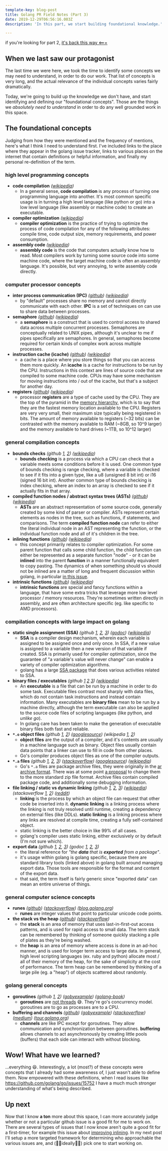 ```yaml
---
template-key: blog-post
title: Golang PR Field Notes (Part 3)
date: 2019-12-29T06:56:16.003Z
description: 'In this part, we start building foundational knowledge.'

---
```


if you're looking for part 2, [it's back this way <===](https://coilysiren.me/posts/2019-12-26-golang-pr-field-notes-part-2/)

## When we last saw our protagonist

The last time we were here, we took the time to identify some concepts we may need to understand, in order to do our work. That list of concepts is very long, and the actual relevance of the individual concepts varies fairly dramatically.

Today, we're going to build up the knowledge we don't have, and start identifying and defining our "foundational concepts". Those are the things we _absolutely need to understand_ in order to do any well grounded work in this space.

## The foundational concepts

Judging from how they were mentioned and the frequency of mentions, here's what I think I need to understand first. I've included links to the place where they appear in the golang issue tracker, links to various places on the internet that contain definitions or helpful information, and finally my personal re-definition of the term.

### high level programming concepts

- **code compilation** *([wikipedia](https://en.wikipedia.org/wiki/Compiler))*
  - In a general sense, **code compilation** is any process of turning one programming language into another. It's most common specific usage is in turning a high level language (like python or go) into a low level language (like assembly or machine code) to create an executable.
- **compiler optimization** *([wikipedia](https://en.wikipedia.org/wiki/Optimizing_compiler))*
  - **compiler optimization** is the practice of trying to optimize the process of code compilation for any of the following attributes: compile time, code output size, memory requirements, and power consumption.
- **assembly code** *([wikipedia](https://en.wikipedia.org/wiki/Code_generation_(compiler)))*
  - **assembly code** is the code that computers actually know how to read. Most compilers work by turning some source code into some machine code, where the target machine code is often an assembly language. It's possible, but very annoying, to write assembly code directly.

### computer processor concepts

- **inter process communication (IPC)** *([github](https://github.com/golang/go/issues/15734#issuecomment-220172384)) ([wikipedia](https://en.wikipedia.org/wiki/Inter-process_communication))*
  - by "default" processes share no memory and cannot directly communicate with each other. **IPC** is a set of techniques on can use to share data between processes.
- **semaphore** *([github](https://github.com/golang/go/issues/15734#issuecomment-220172384)) ([wikipedia](https://en.wikipedia.org/wiki/Semaphore_(programming)))*
  - a **semaphore** is a construct that is used to control access to shared data across multiple concurrent processes. Semaphores are conceptually related to UNIX pipes, although it's unclear to me if pipes specifically are semaphores. In general, semaphores become required for certain kinds of complex work across multiple processes.
- **instruction cache (icache)** *([github](https://github.com/golang/go/issues/29067#issuecomment-443887583)) ([wikipedia](https://en.wikipedia.org/wiki/CPU_cache#ICACHE))*
  - a cache is a place where you store things so that you can access them more quickly. An **icache** is a cache for instructions to be run by the CPU. Instructions in this context are lines of source code that are compiled to some machine code. CPUs may have some mechanism for moving instructions into / out of the icache, but that's a subject for another day.
- **registers** *([github](https://github.com/golang/go/issues/25999#issuecomment-399196221)) ([wikipedia](https://en.wikipedia.org/wiki/Processor_register))*
  - processor **registers** are a type of cache used by the CPU. They are the top of the pyramid in the [memory hierarchy](https://en.wikipedia.org/wiki/Memory_hierarchy), which is to say that they are the fastest memory location available to the CPU. Registers are very very small, their maximum size typically being registered in bits. The amount of memory available to registers (~32 bits) can be contrasted with the memory available to RAM (~8GB, so 10^9 larger) and the memory available to hard drives (~1TB, so 10^12 larger)

### general compilation concepts

- **bounds checks** *(github [1](https://github.com/golang/go/issues/17566), [2](https://github.com/golang/go/issues/25862)) ([wikipedia](https://en.wikipedia.org/wiki/Bounds_checking))*
  - **bounds checking** is a process via which a CPU can check that a variable meets some conditions before it is used. One common type of bounds checking is range checking, where a variable is checked to see if it fits into a given type, like a u8 (unsigned 8 bit int) or i16 (signed 16 bit int). Another common type of bounds checking is index checking, where an index to an array is checked to see if it actually fits in that array.
- **compiled function nodes / abstract syntax trees (ASTs)** *([github](https://github.com/golang/go/issues/17566)) ([wikipedia](https://en.wikipedia.org/wiki/Abstract_syntax_tree))*
  - **ASTs** are an abstract representation of some source code, generally created by some kind of parser or compiler. ASTs represent certain elements as nodes in the tree, such as functions, if statements, and comparisons. The term **compiled function node** can refer to either the literal individual node in an AST representing the function, or the individual function node and all of it's children in the tree.
- **inlining functions** *([github](https://github.com/golang/go/issues/17566)) ([wikipedia](https://en.wikipedia.org/wiki/Inline_expansion))*
  - this concept primarily relates to compiler optimization. For some parent function that calls some child function, the child function can either be represented as a separate function "node" - or it can be **inlined** into the parent **function** in a manner functionally equivalent to copy pasting. The dynamics of when something should vs should not be inlined are a matter of long and frequent discussion within golang, in particular [in this issue](https://github.com/golang/go/issues/17566).
- **intrinsic functions** *([github](https://github.com/golang/go/issues/17566#issuecomment-417111586)) ([wikipedia](https://en.wikipedia.org/wiki/Intrinsic_function))*
  - **intrinsic functions** are special and fancy functions within a language, that have some extra tricks that leverage more low level processor / memory resources. They're sometimes written directly in assembly, and are often architecture specific (eg. like specific to AMD processors).

### compilation concepts with large impact on golang

- **static single assignment (SSA)** *(github [1](https://github.com/golang/go/issues/8893#issuecomment-134458436), [2](https://github.com/golang/go/issues/15736#issue-155612156), [3](https://github.com/golang/go/issues/17566#issuecomment-256149722)) ([godoc](https://godoc.org/golang.org/x/tools/go/ssa)) ([wikipedia](https://en.wikipedia.org/wiki/Static_single_assignment_form))*
  - **SSA** is a compiler design mechanism, wherein each variable is assigned to be assigned once and only once. In SSA, if a new value is assigned to a variable then a new version of that variable if created. SSA is primarily used for compiler optimization, since the guarantee of "a variable's value will never change" can enable a variety of compiler optimization algorithms.
  - golang has a large [SSA package](https://godoc.org/golang.org/x/tools/go/ssa) that does various activities related to SSA.
- **binary files / executables** _(github [1](https://github.com/golang/go/issues/4719#issuecomment-66074026) [2](https://github.com/golang/go/issues/4719#issuecomment-470268217) [3](https://github.com/golang/go/issues/20070#issuecomment-296292391)) ([wikipedia](https://en.wikipedia.org/wiki/Executable))_
  - An **executable** is a file that can be run by a machine in order to do some task. Executable files contrast most sharply with data files, which do not contain task instructions and instead contain information. Many executables are **binary files** mean to be run by a machine directly, although the term executable can also be applied to the source code files of scripting languages (like python, and _unlike go_).
  - In golang care has been taken to make the generation of executable binary files both fast and reliable.
- **`*.o` object files** *(github [1](https://github.com/golang/go/issues/4719#issuecomment-144125808), [2](https://github.com/golang/go/issues/15734#issuecomment-339211682)) ([googlesource](https://go.googlesource.com/proposal/+/master/design/14386-zip-package-archives.md)) (wikipedia [1](https://en.wikipedia.org/wiki/Object_file), [2](https://en.wikipedia.org/wiki/Object_code))*
  - **object files** are the output of a compiler, and it's contents are usually in a machine language such as binary. Object files usually contain data points that a linker can use to fill in code from other places.
  - Go's compiler produces object files as one of the compiler outputs.
- **`*.a` files** *(github [1](https://github.com/golang/go/issues/4719), [2](https://github.com/golang/go/issues/15681#issuecomment-380967328), [3](https://github.com/golang/go/issues/15734#issuecomment-220173676)) ([stackoverflow](https://stackoverflow.com/questions/15551293/what-are-a-files-in-go)) ([googlesource](https://go.googlesource.com/proposal/+/master/design/14386-zip-package-archives.md)) ([wikipedia](https://en.wikipedia.org/wiki/Ar_(Unix)))*
  - Go's `*.a` files are package archive files, they were originally in the [ar archive format](https://en.wikipedia.org/wiki/Ar_(Unix)). There was at some point [a proposal](https://github.com/golang/go/issues/14386) to change them to the more standard zip file format. Archive files contain compiled package code, and additionally some debugging information.
- **file linking / static vs dynamic linking** *(github [1](https://github.com/golang/go/issues/14271), [2](https://github.com/golang/go/issues/4719#issuecomment-144125808), [3](https://github.com/golang/go/issues/15681#issuecomment-240319812)) ([wikipedia](https://en.wikipedia.org/wiki/Static_library)) (stackoverflow [1](https://stackoverflow.com/questions/26418883/golang-how-to-link-c-objects-using-cgo-ofiles), [2](https://stackoverflow.com/questions/1993390/static-linking-vs-dynamic-linking)) ([reddit](https://www.reddit.com/r/golang/comments/53nl4b/why_all_go_binaries_are_staticallylinked/))*
  - **linking** is the process by which an object file can request that other code be inserted into it. **dynamic linking** is a linking process where the linking is not truly resolved until runtime, creating a dependency on external files (like DDLs). **static linking** is a linking process where any links are resolved at compile time, creating a fully self-contained object.
  - static linking is the better choice in like 99% of all cases.
  - golang's compiler uses static linking, either exclusively or by default (I'm not sure which).
- **export data** _(github [1](https://github.com/golang/go/issues/15752), [2](https://github.com/golang/go/issues/15734), [3](https://github.com/golang/go/issues/20070)) (godoc [1](https://godoc.org/golang.org/x/tools/go/internal/gcimporter), [2](https://godoc.org/golang.org/x/tools/go/gcexportdata), [3](https://godoc.org/golang.org/x/tools/cmd/godex))_
  - the literal reference for _"the **data** that is **exported** from a package"_.
  - it's usage within golang is golang specific, because there are standard library tools (linked above) in golang built around managing export data. Those tools are responsible for the format and content of the export data.
  - that said, the term itself is fairly generic since "exported data" can mean an entire universe of things.

### general computer science concepts

- **runes** _([github](https://github.com/golang/go/issues/27148#issuecomment-415131187)) ([stackoverflow](https://stackoverflow.com/questions/19310700/what-is-a-rune)) ([blog.golang.org](https://blog.golang.org/strings))_
  - **runes** are integer values that point to particular unicode code points.
- **the stack vs the heap** _([github](https://github.com/golang/go/issues/25999#issuecomment-400841088)) ([stackoverflow](https://stackoverflow.com/questions/79923/what-and-where-are-the-stack-and-heap))_
  - the **stack** is an area of memory that uses last-in-first-out access patterns, and is used for rapid access to small data. The term stack can be remembered by thinking of someone quickly stacking a pile of plates as they're being washed.
  - the **heap** is an area of memory where access is done in an ad-hoc manner, and is used for longer term access to large data. In general, high level scripting languages (ex. ruby and python) allocate most / all of their memory of the heap, for the sake of simplicity at the cost of performance. The term heap can be remembered by thinking of a large pile (eg. a "heap") of objects scattered about randomly.

### golang general concepts

- **goroutines** _(github [1](https://github.com/golang/go/issues/27345), [2](https://github.com/golang/go/issues/25999#issuecomment-400843932)) ([gobyexample](https://gobyexample.com/goroutines)) ([golang-book](https://www.golang-book.com/books/intro/10))_
  - **goroutines** are [not threads](https://codeburst.io/why-goroutines-are-not-lightweight-threads-7c460c1f155f) 😅. They're go's concurrency model. goroutines are to go as processes are to a CPU.
- **buffering and channels** _([github](https://github.com/golang/go/issues/27345#issuecomment-419254790)) ([gobyexample](https://gobyexample.com/channel-buffering)) ([stackoverflow](https://stackoverflow.com/questions/22747711/what-is-the-use-of-buffered-channels-in-go)) ([medium](https://medium.com/capital-one-tech/buffered-channels-in-go-what-are-they-good-for-43703871828)) ([tour.golang.org](https://tour.golang.org/concurrency/3))_
  - **channels** are like IPC except for goroutines. They allow communication and synchronization between goroutines. **buffering** allows channels to act asynchronously by creating little pools (buffers) that each side can interact with without blocking.

## Wow! What have we learned?

...everything 😆. Interestingly, a lot (most?) of these concepts were concepts that I already had some awareness of, I just wasn't able to define them. Now empowered with these definitions, when I read issues like https://github.com/golang/go/issues/15752 I have a much much stronger understanding of what's being described.

## Up next

Now that I know **a ton** more about this space, I can more accurately judge whether or not a particular github issue is a good fit for me to work on. There are several types of issues that I now know aren't quite a good fit for a first-timer, for example this issue about [improving inlining](https://github.com/golang/go/issues/17566). In my next post I'll setup a more targeted framework for determining who approachable the various issues are, and (🤞🏽ideally🤞🏽) pick one to start working on.
